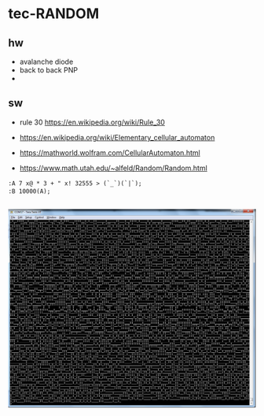 # tec-RANDOM
## hw
- avalanche diode 
- back to back PNP
- 

## sw
- rule 30 https://en.wikipedia.org/wiki/Rule_30
- https://en.wikipedia.org/wiki/Elementary_cellular_automaton
- https://mathworld.wolfram.com/CellularAutomaton.html

- https://www.math.utah.edu/~alfeld/Random/Random.html
```
:A 7 x@ * 3 + " x! 32555 > (`_`)(`|`);
:B 10000(A);
```
![](https://github.com/SteveJustin1963/tec-RANDOM/blob/master/Pics/out.png) 
- 
